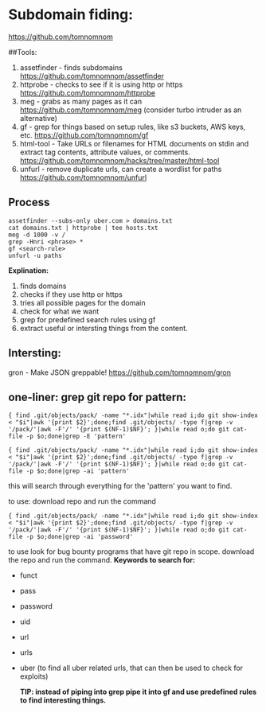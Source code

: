 # Subdomain fiding: 
https://github.com/tomnomnom

##Tools: 
1. assetfinder - finds subdomains https://github.com/tomnomnom/assetfinder
2. httprobe - checks to see if it is using http or https https://github.com/tomnomnom/httprobe
3. meg - grabs as many pages as it can https://github.com/tomnomnom/meg (consider turbo intruder as an alternative)
4. gf - grep for things based on setup rules, like s3 buckets, AWS keys, etc. https://github.com/tomnomnom/gf
5. html-tool - Take URLs or filenames for HTML documents on stdin and extract tag contents, attribute values, or comments. https://github.com/tomnomnom/hacks/tree/master/html-tool
6. unfurl - remove duplicate urls, can create a wordlist for paths https://github.com/tomnomnom/unfurl


## Process
```
assetfinder --subs-only uber.com > domains.txt
cat domains.txt | httprobe | tee hosts.txt
meg -d 1000 -v / 
grep -Hnri <phrase> *
gf <search-rule> 
unfurl -u paths
```

**Explination:**
1. finds domains
2. checks if they use http or https
3. tries all possible pages for the domain
4. check for what we want
5. grep for predefined search rules using gf
6. extract useful or intersting things from the content. 


## Intersting: 
gron - Make JSON greppable! https://github.com/tomnomnom/gron


## one-liner: grep git repo for pattern:
```
{ find .git/objects/pack/ -name "*.idx"|while read i;do git show-index < "$i"|awk '{print $2}';done;find .git/objects/ -type f|grep -v '/pack/'|awk -F'/' '{print $(NF-1)$NF}'; }|while read o;do git cat-file -p $o;done|grep -E 'pattern'
```

```
{ find .git/objects/pack/ -name "*.idx"|while read i;do git show-index < "$i"|awk '{print $2}';done;find .git/objects/ -type f|grep -v '/pack/'|awk -F'/' '{print $(NF-1)$NF}'; }|while read o;do git cat-file -p $o;done|grep -ai 'pattern'
```

this will search through everything for the 'pattern' you want to find. 

to use: 
download repo and run the command
```
{ find .git/objects/pack/ -name "*.idx"|while read i;do git show-index < "$i"|awk '{print $2}';done;find .git/objects/ -type f|grep -v '/pack/'|awk -F'/' '{print $(NF-1)$NF}'; }|while read o;do git cat-file -p $o;done|grep -ai 'password'
```

to use look for bug bounty programs that have git repo in scope. download the repo and run the command. 
**Keywords to search for:**
- funct
- pass
- password 
- uid
- url
- urls
- uber (to find all uber related urls, that can then be used to check for exploits)

  **TIP: instead of piping into grep pipe it into gf and use predefined rules to find interesting things.**
  

